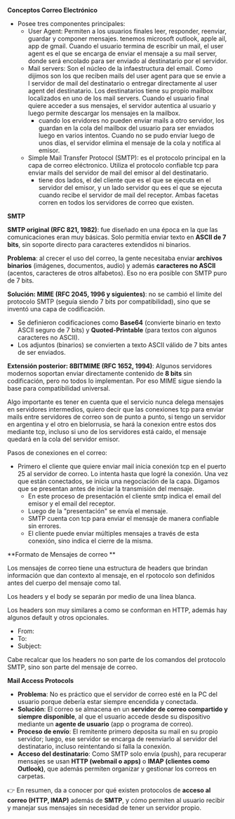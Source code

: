 **Conceptos Correo Electrónico**

- Posee tres componentes principales:	
  - User Agent: Permiten a los usuarios finales leer, responder, reenviar, guardar y componer mensajes. tenemos microsoft outlook, apple ail, app de gmail. Cuando el usuario termina de escribir un mail, el user agent es el que se encarga de enviar el mensaje a su mail server, donde será encolado para ser enviado al destinatario por el servidor. 
  - Mail servers: Son el núcleo de la infaestructura del email. Como dijimos son los que reciben mails del user agent para que se envie a l servidor de mail del destinatario o entregar directamente al user agent del destinatario. Los destinatarios tiene su propio mailbox localizados en uno de los mail servers. Cuando el usuario final quiere acceder a sus mensajes, el servidor autentica al usuario y luego permite descargar los mensajes en la mailbox. 
    - cuando los ervidores no pueden enviar mails a otro servidor, los guardan en la cola del mailbox del usuario para ser enviados luego en varios intentos. Cuando no se pudo enviar luego de unos días, el servidor elimina el mensaje de la cola y notifica al emisor. 
  - Simple Mail Transfer Protocol (SMTP): es el protocolo principal en la capa de correo eléctronico. Utiliza el protocolo confiable tcp para enviar mails del servidor de mail del emisor al del destinatario. 
    - tiene dos lados, el del cliente  que es el que se ejecuta en el servidor del emisor, y un lado servidor qu ees el que se ejecuta cuando recibe el servidor de mail del receptor. Ambas facetas corren en todos los servidores de correo que existen. 

**SMTP**

**SMTP original (RFC 821, 1982)**: fue diseñado en una época en la que las comunicaciones eran muy básicas. Solo permitía enviar texto en **ASCII de 7 bits**, sin soporte directo para caracteres extendidos ni binarios.

**Problema**: al crecer el uso del correo, la gente necesitaba enviar **archivos binarios** (imágenes, documentos, audio) y además **caracteres no ASCII** (acentos, caracteres de otros alfabetos). Eso no era posible con SMTP puro de 7 bits.

**Solución: MIME (RFC 2045, 1996 y siguientes)**: no se cambió el límite del protocolo SMTP (seguía siendo 7 bits por compatibilidad), sino que se inventó una capa de codificación.

- Se definieron codificaciones como **Base64** (convierte binario en texto ASCII seguro de 7 bits) y **Quoted-Printable** (para textos con algunos caracteres no ASCII).
- Los adjuntos (binarios) se convierten a texto ASCII válido de 7 bits antes de ser enviados.

**Extensión posterior: 8BITMIME (RFC 1652, 1994)**:
 Algunos servidores modernos soportan enviar directamente contenido de **8 bits** sin codificación, pero no todos lo implementan. Por eso MIME sigue siendo la base para compatibilidad universal.

Algo importante es tener en cuenta que el servicio nunca delega mensajes en servidores intermedios, quiero decir que las conexiones tcp para enviar mails entre servidores de correo son de punto a punto, si tengo un servidor en argentina y el otro en bielorrusia, se hará la conexion entre estos dos mediante tcp, incluso si uno de los servidores está caído, el mensaje quedará en la cola del servidor emisor. 

Pasos de conexiones en el correo:

- Primero el cliente que quiere enviar mail inicia conexión tcp en el puerto 25 al servidor de correo. Lo intenta hasta que logré la conexión.  Una vez que están conectados, se inicia una negociación de la capa. Digamos que se presentan antes de iniciar la transmisión del mensaje. 
  - En este proceso de presentación el cliente smtp indica el email del emisor y el email del receptor.  
  - Luego de la "presentación" se envía el mensaje. 
  - SMTP cuenta con tcp para enviar el mensaje de manera confiable sin errores. 
  - El cliente puede enviar múltiples mensajes a través de esta conexión, sino indica el cierre de la misma.

**Formato de Mensajes de correo **

Los mensajes de correo tiene una estructura de headers que brindan información que dan contexto al mensaje, en el rpotocolo son definidos antes del cuerpo del mensaje como tal. 

Los headers y el body se separán por medio de una línea blanca. 

Los headers son muy similares a como se conforman en HTTP, además hay algunos default y otros opcionales.

- From: 
- To:
- Subject:

Cabe recalcar que los headers no son parte de los comandos del protocolo SMTP, sino son parte del mensaje de correo. 

**Mail Access Protocols**

- **Problema**: No es práctico que el servidor de correo esté en la PC del usuario porque debería estar siempre encendida y conectada.
- **Solución**: El correo se almacena en un **servidor de correo compartido y siempre disponible**, al que el usuario accede desde su dispositivo mediante un **agente de usuario** (app o programa de correo).
- **Proceso de envío**: El remitente primero deposita su mail en su propio servidor; luego, ese servidor se encarga de reenviarlo al servidor del destinatario, incluso reintentando si falla la conexión.
- **Acceso del destinatario**: Como SMTP solo envía (push), para recuperar mensajes se usan **HTTP (webmail o apps)** o **IMAP (clientes como Outlook)**, que además permiten organizar y gestionar los correos en carpetas.

👉 En resumen, da a conocer por qué existen protocolos de **acceso al correo (HTTP, IMAP)** además de **SMTP**, y cómo permiten al usuario recibir y manejar sus mensajes sin necesidad de tener un servidor propio.

